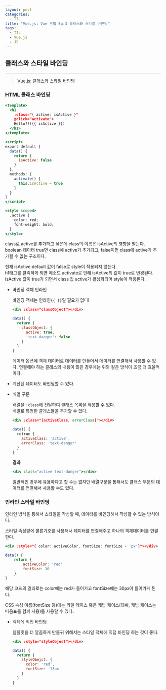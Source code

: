 ```yaml
---
layout: post
categories:
  - TIL
title: "Vue.js: Vue 문법 Ep.3 클래스와 스타일 바인딩"
tags:
  - TIL
  - Vue.js
  - JS
---
```


## __클래스와 스타일 바인딩__
---

>[Vue.js: 클래스와 스타일 바인딩](https://v3-docs.vuejs-korea.org/guide/essentials/class-and-style.html)
>

### __HTML 클래스 바인딩__

```jsx
<template>
  <h1 
    :class="{ active: isActive }"
    @click="activate">
    Hello?!({{ isActive }})
  </h1>
</template>

<script>
export default {
  data() {
    return {
      isActive: false
    }
  },
  methods: {
    activate() {
      this.isActive = true
    }
  }
}
</script>

<style scoped>
  .active {
    color: red;
    font-weight: bold;
  }
</style>
```

class로 active를 추가하고 싶은데 class의 이름은 isActive의 영향을 받는다. boolean 데이터 true면 class에 active가 추가되고, false이면 class에 active가 추가될 수 없는 구조이다.

현재 isActive default 값이 false로 style이 적용되지 않는다.   
h1태그를 클릭하게 되면 메소드 activate로 인해 isActive의 값이 true로 변경된다. isActive 값이 true가 되면서 class 값 active가 활성화되어 style이 적용된다.

- 바인딩 객체 인라인
  
  바인딩 객체는 인라인`{{ }}`일 필요가 없다!
  
  ```jsx
  <div :class="classObject"></div>
  ```
  
  ```jsx
  data() {
    return {
      classObject: {
        active: true,
        'text-danger': false
      }
    }
  }
  ```
  
  데이터 옵션에 객체 데이터로 데이터를 만들어서 데이터를 연결해서 사용할 수 있다. 연결해야 하는 클래스의 내용이 많은 경우에는 위와 같은 방식이 조금 더 효율적이다.
    
- 계산된 데이터도 바인딩할 수 있다.
- 배열 구문
  
  배열을 `:class`에 전달하여 클래스 목록을 적용할 수 있다.   
  배열로 특정한 클래스들을 추가할 수 있다.
  
  ```jsx
  <div :class="[activeClass, errorClass]"></div>
  ```
  
  ```jsx
  data() {
    retrun {
      activeClass: 'active',
      errorClass: 'text-danger'
    }
  }
  ```
  
  **결과**
  
  ```jsx
  <div class="active text-danger"></div>
  ```
  
  일반적인 경우에 유용하다고 할 수는 없지만 배열구문을 통해서도 클래스 부분의 데이터를 연결해서 사용할 수도 있다.
  

### __인라인 스타일 바인딩__

인라인 방식을 통해서 스타일을 작성할 때, 데이터를 바인딩해서 작성할 수 있는 방식이다.

스타일 속성앞에 콜론기호를 사용해서 데이터를 연결해주고 하나의 객체데이터를 연결한다.

```jsx
<div :style="{ color: activeColor, fontSize: fontSize + 'px'}"></div>
```

```jsx
data() {
	return {
		activeColor: 'red'
		fontSize: 30
	}
}
```

해당 코드의 결과로는 color에는 red가 들어가고 fontSize에는 30px이 들어가게 된다.

CSS 속성 이름(fontSize 등)에는 카멜 케이스 혹은 케밥 케이스(대쉬, 케밥 케이스는 따옴표를 함께 사용)를 사용할 수 있다. 

- 객체에 직접 바인딩
  
  템플릿을 더 깔끔하게 만들귀 위해서는 스타일 객체에 직접 바인딩 하는 것이 좋다.
  
  ```jsx
  <div :style="styleObject"></div>
  ```
  
  ```jsx
  data() {
    return {
      styleObejct: {
        color: 'red',
        fontSize: '13px'
      }
    }
  }
  ```